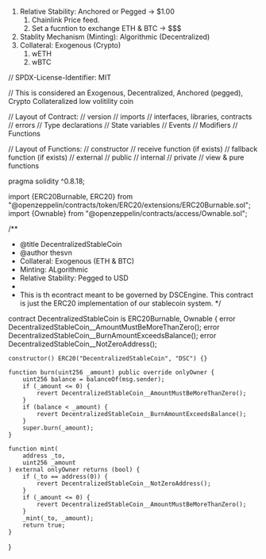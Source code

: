 1. Relative Stability: Anchored or Pegged -> $1.00
    1. Chainlink Price feed.
    2. Set a fucntion to exchange ETH & BTC -> $$$
2. Stablity Mechanism (Minting): Algorithmic (Decentralized)
3. Collateral: Exogenous (Crypto)
    1. wETH
    2. wBTC


// SPDX-License-Identifier: MIT

// This is considered an Exogenous, Decentralized, Anchored (pegged), Crypto Collateralized low volitility coin

// Layout of Contract:
// version
// imports
// interfaces, libraries, contracts
// errors
// Type declarations
// State variables
// Events
// Modifiers
// Functions

// Layout of Functions:
// constructor
// receive function (if exists)
// fallback function (if exists)
// external
// public
// internal
// private
// view & pure functions

pragma solidity ^0.8.18;

import {ERC20Burnable, ERC20} from "@openzeppelin/contracts/token/ERC20/extensions/ERC20Burnable.sol";
import {Ownable} from "@openzeppelin/contracts/access/Ownable.sol";

/**
 * @title DecentralizedStableCoin
 * @author thesvn
 * Collateral: Exogenous (ETH & BTC)
 * Minting: ALgorithmic
 * Relative Stability: Pegged to USD
 *
 * This is th econtract meant to be governed by DSCEngine. This contract is just the ERC20 implementation of our stablecoin system.
 */

contract DecentralizedStableCoin is ERC20Burnable, Ownable {
    error DecentralizedStableCoin__AmountMustBeMoreThanZero();
    error DecentralizedStableCoin__BurnAmountExceedsBalance();
    error DecentralizedStableCoin__NotZeroAddress();

    constructor() ERC20("DecentralizedStableCoin", "DSC") {}

    function burn(uint256 _amount) public override onlyOwner {
        uint256 balance = balanceOf(msg.sender);
        if (_amount <= 0) {
            revert DecentralizedStableCoin__AmountMustBeMoreThanZero();
        }
        if (balance < _amount) {
            revert DecentralizedStableCoin__BurnAmountExceedsBalance();
        }
        super.burn(_amount);
    }

    function mint(
        address _to,
        uint256 _amount
    ) external onlyOwner returns (bool) {
        if (_to == address(0)) {
            revert DecentralizedStableCoin__NotZeroAddress();
        }
        if (_amount <= 0) {
            revert DecentralizedStableCoin__AmountMustBeMoreThanZero();
        }
        _mint(_to, _amount);
        return true;
    }
}

